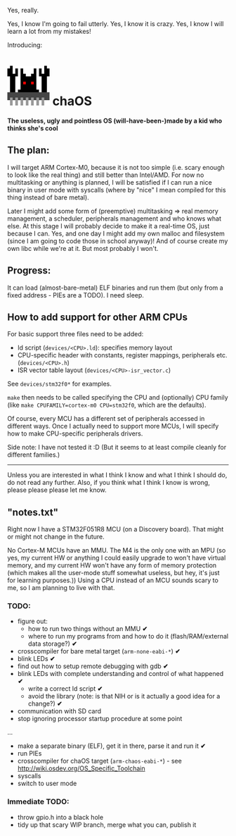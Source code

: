 Yes, really.

Yes, I know I'm going to fail utterly. Yes, I know it is crazy. Yes, I know I will learn a lot from my mistakes!

Introducing:

![chaOS logo](https://github.com/anotherkamila/chaOS/raw/master/logo-large.png) chaOS
=====================================================================================

**The useless, ugly and pointless OS (will-have-been-)made by a kid who thinks she's cool**

The plan:
---------

I will target ARM Cortex-M0, because it is not too simple (i.e. scary enough to look like the real thing) and still better than Intel/AMD.
For now no multitasking or anything is planned, I will be satisfied if I can run a nice binary in user mode with syscalls (where by "nice" I mean compiled for this thing instead of bare metal).

Later I might add some form of (preemptive) multitasking => real memory management, a scheduler, peripherals management and who knows what else. At this stage I will probably decide to make it a real-time OS, just because I can. Yes, and one day I might add my own malloc and filesystem (since I am going to code those in school anyway)! And of course create my own libc while we're at it. But most probably I won't.

Progress:
---------

It can load (almost-bare-metal) ELF binaries and run them (but only from a fixed address - PIEs are a TODO). I need sleep.

How to add support for other ARM CPUs
-------------------------------------

For basic support three files need to be added:

- ld script (`devices/<CPU>.ld`): specifies memory layout
- CPU-specific header with constants, register mappings, peripherals etc. (`devices/<CPU>.h`)
- ISR vector table layout (`devices/<CPU>-isr_vector.c`)

See `devices/stm32f0*` for examples.

`make` then needs to be called specifying the CPU and (optionally) CPU family (like `make CPUFAMILY=cortex-m0 CPU=stm32f0`, which are the defaults).

Of course, every MCU has a different set of peripherals accessed in different ways. Once I actually need to support more MCUs, I will specify how to make CPU-specific peripherals drivers.

Side note: I have not tested it :D (But it seems to at least compile cleanly for different families.)

----------------------------------------------------------------------------

Unless you are interested in what I think I know and what I think I should do, do not read any further. Also, if you think what I think I know is wrong, please please please let me know.

"notes.txt"
-----------

Right now I have a STM32F051R8 MCU (on a Discovery board). That might or might not change in the future.

No Cortex-M MCUs have an MMU. The M4 is the only one with an MPU (so yes, my current HW or anything I could easily upgrade to won't have virtual memory, and my current HW won't have any form of memory protection (which makes all the user-mode stuff somewhat useless, but hey, it's just for learning purposes.)) Using a CPU instead of an MCU sounds scary to me, so I am planning to live with that.

### TODO:

 - figure out:
   - how to run two things without an MMU  **✔**
   - where to run my programs from and how to do it (flash/RAM/external data storage?)  **✔**
 - crosscompiler for bare metal target (`arm-none-eabi-*`)  **✔**
 - blink LEDs  **✔**
 - find out how to setup remote debugging with gdb  **✔**
 - blink LEDs with complete understanding and control of what happened  **✔**
   - write a correct ld script  **✔**
   - avoid the library (note: is that NIH or is it actually a good idea for a change?)  **✔**
 - communication with SD card
 - stop ignoring processor startup procedure at some point

...

 - make a separate binary (ELF), get it in there, parse it and run it  **✔**
 - run PIEs
 - crosscompiler for chaOS target (`arm-chaos-eabi-*`) - see http://wiki.osdev.org/OS_Specific_Toolchain
 - syscalls
 - switch to user mode

### Immediate TODO:

 - throw gpio.h into a black hole
 - tidy up that scary WIP branch, merge what you can, publish it
